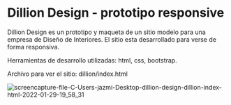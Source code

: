 # Dillion Design - prototipo responsive

Dillion Design es un prototipo y maqueta de un sitio modelo para una empresa de Diseño de Interiores.
El sitio esta desarrollado para verse de forma responsiva.

Herramientas de desarrollo utilizadas: html, css, bootstrap.

Archivo para ver el sitio: dillion/index.html


![screencapture-file-C-Users-jazmi-Desktop-dillion-design-dillion-index-html-2022-01-29-19_58_31](https://user-images.githubusercontent.com/96827979/151680274-b4f70f01-871c-499d-9f1a-c74ad0d721db.png)
